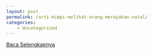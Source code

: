 ```yaml
---
layout: post
permalink: /arti-mimpi-melihat-orang-merayakan-natal/
categories:
    - Uncategorized
---
```


[Baca Selengkapnya](/04)